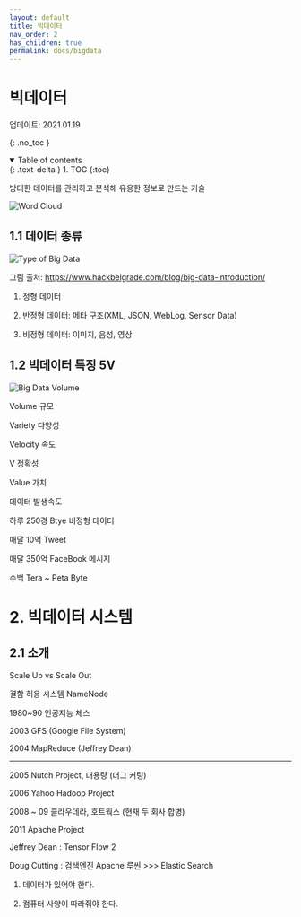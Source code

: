 ```yaml
---
layout: default
title: 빅데이터
nav_order: 2
has_children: true
permalink: docs/bigdata
---
```


# 빅데이터

업데이트: 2021.01.19



{: .no_toc }

<details open markdown="block">
  <summary>
    Table of contents
  </summary>
  {: .text-delta }
1. TOC
{:toc}
</details>



방대한 데이터를 관리하고 분석해 유용한 정보로 만드는 기술

![Word Cloud](https://user-images.githubusercontent.com/73984112/104974765-48273a00-5a3c-11eb-9467-5309c138c4c3.png)



## 1.1 데이터 종류

![Type of Big Data](https://user-images.githubusercontent.com/73984112/104975612-80c81300-5a3e-11eb-9d1b-bdeae774045a.png)

그림 출처: https://www.hackbelgrade.com/blog/big-data-introduction/

1. 정형 데이터

2. 반정형 데이터: 메타 구조(XML, JSON, WebLog, Sensor Data)

3. 비정형 데이터: 이미지, 음성, 영상







## 1.2 빅데이터 특징 5V

![Big Data Volume](https://user-images.githubusercontent.com/73984112/104974931-abb16780-5a3c-11eb-9787-c96cf54cdd0d.png)

Volume 규모

Variety 다양성

Velocity 속도

V 정확성

Value 가치



데이터 발생속도

하루 250경 Btye 비정형 데이터

매달 10억 Tweet

매달 350억 FaceBook 메시지

수백 Tera ~ Peta Byte 













# 2. 빅데이터 시스템

## 2.1 소개

Scale Up vs Scale Out

결함 허용 시스템 NameNode 

1980~90 인공지능 체스

2003 GFS (Google File System)

2004 MapReduce (Jeffrey Dean)

----------

2005 Nutch Project, 대용량 (더그 커팅)

2006 Yahoo Hadoop Project

2008 ~ 09 클라우데라, 호트웍스 (현재 두 회사 합병)

2011 Apache Project



Jeffrey Dean : Tensor Flow 2 

Doug Cutting : 검색엔진 Apache 루씬 >>> Elastic Search



1. 데이터가 있어야 한다.

2. 컴퓨터 사양이 따라줘야 한다.

